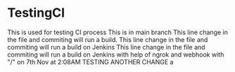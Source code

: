 # TestingCI
This is used for testing CI process
This is in main branch
This line change in the file and commiting will run a build.
This line change in the file and commiting will run a build on Jenkins
This line change in the file and commiting will run a build on Jenkins with help of ngrok and webhook with "/" on 7th Nov at 2:08AM
TESTING ANOTHER CHANGE
a
